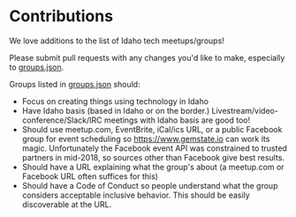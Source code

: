 # Contributions

We love additions to the list of Idaho tech meetups/groups! 

Please submit pull requests with any changes you'd like to make, especially to [groups.json](groups.json).

Groups listed in [groups.json](groups.json) should:

- Focus on creating things using technology in Idaho
- Have Idaho basis (based in Idaho or on the border.) Livestream/video-conference/Slack/IRC meetings with Idaho basis are good too!
- Should use meetup.com, EventBrite, iCal/ics URL, or a public Facebook group for event scheduling so https://www.gemstate.io can work its magic. Unfortunately the Facebook event API was constrained to trusted partners in mid-2018, so sources other than Facebook give best results.
- Should have a URL explaining what the group's about (a meetup.com or Facebook URL often suffices for this)
- Should have a Code of Conduct so people understand what the group considers acceptable inclusive behavior. This should be easily discoverable at the URL.
